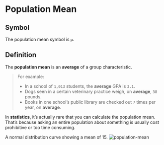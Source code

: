 # Population Mean
## Symbol
The population mean symbol is `μ`.

## Definition
The **population mean** is an **average** of a group characteristic.  

> For example:  
> - In a school of `1,013` students, the **average** GPA is `3.1`.
> - Dogs seen in a certain veterinary practice weigh, on **average**, `38` pounds.
> - Books in one school’s public library are checked out `7` times per year, on **average**.

In **statistics**, it’s actually rare that you can calculate the population mean.  
That’s because asking an entire population about something is usually cost prohibitive or too time consuming.

A normal distribution curve showing a mean of 15.
![population-mean](http://www.statisticshowto.com/wp-content/uploads/2009/09/normaldistlessthan4-150x150.jpg)

